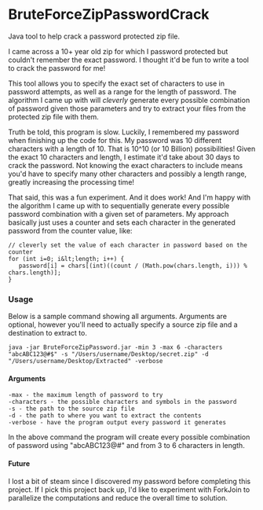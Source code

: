 # BruteForceZipPasswordCrack
Java tool to help crack a password protected zip file.

I came across a 10+ year old zip for which I password protected but couldn't remember the exact password. I thought it'd be fun to write a tool to crack the password for me!

This tool allows you to specify the exact set of characters to use in password attempts, as well as a range for the length of password. The algorithm I came up with will _cleverly_ generate every possible combination of password given those parameters and try to extract your files from the protected zip file with them.

Truth be told, this program is slow. Luckily, I remembered my password when finishing up the code for this. My password was 10 different characters with a length of 10. That is 10^10 (or 10 Billion) possibilities! Given the exact 10 characters and length, I estimate it'd take about 30 days to crack the password. Not knowing the exact characters to include means you'd have to specify many other characters and possibly a length range, greatly increasing the processing time!

That said, this was a fun experiment. And it does work! And I'm happy with the algorithm I came up with to sequentially generate every possible password combination with a given set of parameters. My approach basically just uses a counter and sets each character in the generated password from the counter value, like:

```
// cleverly set the value of each character in password based on the counter
for (int i=0; i&lt;length; i++) {
   password[i] = chars[(int)((count / (Math.pow(chars.length, i))) % chars.length)];
}
```

### Usage
Below is a sample command showing all arguments. Arguments are optional, however you'll need to actually specify a source zip file and a destination to extract to.

`java -jar BruteForceZipPassword.jar -min 3 -max 6 -characters "abcABC123@#$" -s "/Users/username/Desktop/secret.zip" -d "/Users/username/Desktop/Extracted" -verbose`

#### Arguments
```-min - the minimum length of the password to try
-max - the maximum length of password to try
-characters - the possible characters and symbols in the password
-s - the path to the source zip file
-d - the path to where you want to extract the contents
-verbose - have the program output every password it generates
```
In the above command the program will create every possible combination of password using "abcABC123@#" and from 3 to 6 characters in length.

#### Future
I lost a bit of steam since I discovered my password before completing this project. If I pick this project back up, I'd like to experiment with ForkJoin to parallelize the computations and reduce the overall time to solution.

